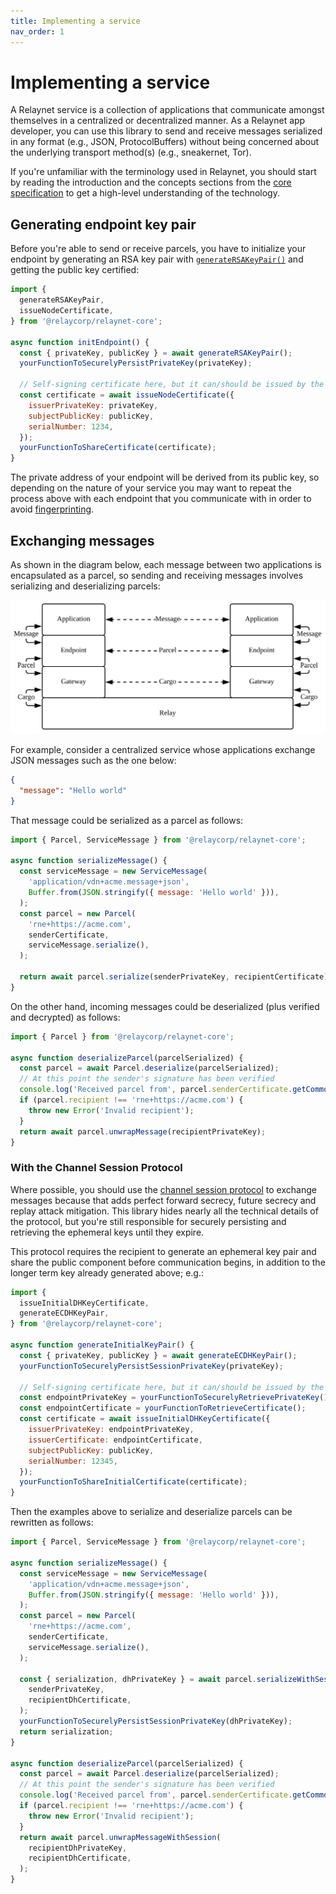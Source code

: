 ```yaml
---
title: Implementing a service
nav_order: 1
---
```


# Implementing a service

A Relaynet service is a collection of applications that communicate amongst themselves in a centralized or decentralized manner. As a Relaynet app developer, you can use this library to send and receive messages serialized in any format (e.g., JSON, ProtocolBuffers) without being concerned about the underlying transport method(s) (e.g., sneakernet, Tor).

If you're unfamiliar with the terminology used in Relaynet, you should start by reading the introduction and the concepts sections from the [core specification](https://specs.relaynet.link/RS-000) to get a high-level understanding of the technology.

## Generating endpoint key pair

Before you're able to send or receive parcels, you have to initialize your endpoint by generating an RSA key pair with [`generateRSAKeyPair()`](./api/globals.html#generatersakeypair) and getting the public key certified:

```javascript
import {
  generateRSAKeyPair,
  issueNodeCertificate,
} from '@relaycorp/relaynet-core';

async function initEndpoint() {
  const { privateKey, publicKey } = await generateRSAKeyPair();
  yourFunctionToSecurelyPersistPrivateKey(privateKey);

  // Self-signing certificate here, but it can/should be issued by the gateway
  const certificate = await issueNodeCertificate({
    issuerPrivateKey: privateKey,
    subjectPublicKey: publicKey,
    serialNumber: 1234,
  });
  yourFunctionToShareCertificate(certificate);
}
```

The private address of your endpoint will be derived from its public key, so depending on the nature of your service you may want to repeat the process above with each endpoint that you communicate with in order to avoid [fingerprinting](https://en.wikipedia.org/wiki/Device_fingerprint).

## Exchanging messages

As shown in the diagram below, each message between two applications is encapsulated as a parcel, so sending and receiving messages involves serializing and deserializing parcels:

![](./assets/diagrams/protocol-layers.svg)

For example, consider a centralized service whose applications exchange JSON messages such as the one below:

```json
{
  "message": "Hello world"
}
```

That message could be serialized as a parcel as follows:

```javascript
import { Parcel, ServiceMessage } from '@relaycorp/relaynet-core';

async function serializeMessage() {
  const serviceMessage = new ServiceMessage(
    'application/vdn+acme.message+json',
    Buffer.from(JSON.stringify({ message: 'Hello world' })),
  );
  const parcel = new Parcel(
    'rne+https://acme.com',
    senderCertificate,
    serviceMessage.serialize(),
  );

  return await parcel.serialize(senderPrivateKey, recipientCertificate);
}
```

On the other hand, incoming messages could be deserialized (plus verified and decrypted) as follows:

```javascript
import { Parcel } from '@relaycorp/relaynet-core';

async function deserializeParcel(parcelSerialized) {
  const parcel = await Parcel.deserialize(parcelSerialized);
  // At this point the sender's signature has been verified
  console.log('Received parcel from', parcel.senderCertificate.getCommonName());
  if (parcel.recipient !== 'rne+https://acme.com') {
    throw new Error('Invalid recipient');
  }
  return await parcel.unwrapMessage(recipientPrivateKey);
}
```

### With the Channel Session Protocol

Where possible, you should use the [channel session protocol](https://specs.relaynet.link/RS-003) to exchange messages because that adds perfect forward secrecy, future secrecy and replay attack mitigation. This library hides nearly all the technical details of the protocol, but you're still responsible for securely persisting and retrieving the ephemeral keys until they expire.

This protocol requires the recipient to generate an ephemeral key pair and share the public component before communication begins, in addition to the longer term key already generated above; e.g.:

```javascript
import {
  issueInitialDHKeyCertificate,
  generateECDHKeyPair,
} from '@relaycorp/relaynet-core';

async function generateInitialKeyPair() {
  const { privateKey, publicKey } = await generateECDHKeyPair();
  yourFunctionToSecurelyPersistSessionPrivateKey(privateKey);

  // Self-signing certificate here, but it can/should be issued by the gateway
  const endpointPrivateKey = yourFunctionToSecurelyRetrievePrivateKey();
  const endpointCertificate = yourFunctionToRetrieveCertificate();
  const certificate = await issueInitialDHKeyCertificate({
    issuerPrivateKey: endpointPrivateKey,
    issuerCertificate: endpointCertificate,
    subjectPublicKey: publicKey,
    serialNumber: 12345,
  });
  yourFunctionToShareInitialCertificate(certificate);
}
```

Then the examples above to serialize and deserialize parcels can be rewritten as follows:

```javascript
import { Parcel, ServiceMessage } from '@relaycorp/relaynet-core';

async function serializeMessage() {
  const serviceMessage = new ServiceMessage(
    'application/vdn+acme.message+json',
    Buffer.from(JSON.stringify({ message: 'Hello world' })),
  );
  const parcel = new Parcel(
    'rne+https://acme.com',
    senderCertificate,
    serviceMessage.serialize(),
  );

  const { serialization, dhPrivateKey } = await parcel.serializeWithSession(
    senderPrivateKey,
    recipientDhCertificate,
  );
  yourFunctionToSecurelyPersistSessionPrivateKey(dhPrivateKey);
  return serialization;
}

async function deserializeParcel(parcelSerialized) {
  const parcel = await Parcel.deserialize(parcelSerialized);
  // At this point the sender's signature has been verified
  console.log('Received parcel from', parcel.senderCertificate.getCommonName());
  if (parcel.recipient !== 'rne+https://acme.com') {
    throw new Error('Invalid recipient');
  }
  return await parcel.unwrapMessageWithSession(
    recipientDhPrivateKey,
    recipientDhCertificate,
  );
}
```
